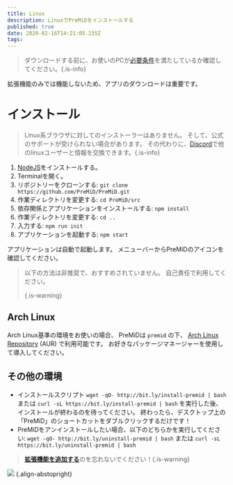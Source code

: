 ```yaml
---
title: Linux
description: LinuxでPreMiDをインストールする
published: true
date: 2020-02-16T14:21:05.235Z
tags: 
---
```


> ダウンロードする前に、お使いのPCが[必要条件](/install/requirements)を満たしているか確認してください。{.is-info}

拡張機能のみでは機能しないため、アプリのダウンロードは重要です。

# インストール
> Linux系ブラウザに対してのインストーラーはありません。 そして、公式のサポートが受けられない場合があります。 その代わりに、[Discord](https://discord.gg/premid/)で他のlinuxユーザーと情報を交換できます。{.is-info}

1. [NodeJS](https://nodejs.org/en/)をインストールする。
2. Terminalを開く。
3. リポジトリーをクローンする: `git clone https://github.com/PreMiD/PreMiD.git`
4. 作業ディレクトリを変更する: `cd PreMiD/src`
5. 依存関係とアプリケーションをインストールする: `npm install`
6. 作業ディレクトリを変更する: `cd ..`
7. 入力する: `npm run init`
8. アプリケーションを起動する: `npm start`

アプリケーションは自動で起動します。 メニューバーからPreMiDのアイコンを確認してください。

> 以下の方法は非推奨で、おすすめされていません。 自己責任で利用してください。 
> 
> {.is-warning}

## Arch Linux
Arch Linux基準の環境をお使いの場合、 PreMiDは `premid` の下、 [Arch Linux Repository](https://aur.archlinux.org/packages/premid/) (AUR) で利用可能です。 お好きなパッケージマネージャーを使用して導入してください。

## その他の環境
- インストールスクリプト `wget -qO- http://bit.ly/install-premid | bash` または `curl -sL https://bit.ly/install-premid | bash` を実行した後、インストールが終わるのを待ってください。 終わったら、デスクトップ上の「PreMiD」のショートカットをダブルクリックするだけです！
- PreMiDをアンインストールしたい場合、以下のどちらかを実行してください: `wget -qO- http://bit.ly/uninstall-premid | bash` または `curl -sL https://bit.ly/uninstall-premid | bash`

> [**拡張機能を追加する**](/install)のを忘れないでください！{.is-warning}

![](https://a.icons8.com/TqgWTTfw/Oy7xHF/svg.svg) {.align-abstopright}